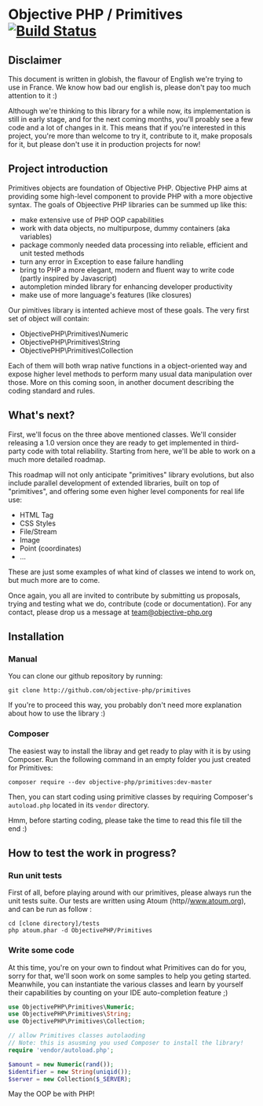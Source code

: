 # Objective PHP / Primitives [![Build Status](https://secure.travis-ci.org/objective-php/primitives.png?branch=master)](http://travis-ci.org/objective-php/primitives)

## Disclaimer

This document is written in globish, the flavour of English we're trying to use in France. We know how bad our english is, please don't pay too much attention to it :)

Although we're thinking to this library for a while now, its implementation is still in early stage, and for the next coming months, you'll proably see a few code and a lot of changes in it. This means that if you're interested in this project, you're more than welcome to try it, contribute to it, make proposals for it, but please don't use it in production projects for now!

## Project introduction

Primitives objects are foundation of Objective PHP. Objective PHP aims at providing some high-level component to provide PHP with a more objective syntax. The goals of Objeective PHP libraries can be summed up like this:

* make extensive use of PHP OOP capabilities
* work with data objects, no multipurpose, dummy containers (aka variables)
* package commonly needed data processing into reliable, efficient and unit tested methods
* turn any error in Exception to ease failure handling
* bring to PHP a more elegant, modern and fluent way to write code (partly inspired by Javascript)
* autompletion minded library for enhancing developer productivity
* make use of more language's features (like closures)

Our pimitives library is intented achieve most of these goals. The very first set of object will contain:

* ObjectivePHP\Primitives\Numeric
* ObjectivePHP\Primitives\String
* ObjectivePHP\Primitives\Collection

Each of them will both wrap native functions in a object-oriented way and expose higher level methods to perform many usual data manipulation over those. More on this coming soon, in another document describing the coding standard and rules.

## What's next?

First, we'll focus on the three above mentioned classes. We'll consider releasing a 1.0 version once they are ready to get implemented in third-party code with total reliability. Starting from here, we'll be able to work on a much more detailed roadmap.

This roadmap will not only anticipate "primitives" library evolutions, but also include parallel development of extended libraries, built on top of "primitives", and offering some even higher level components for real life use:

* HTML Tag
* CSS Styles
* File/Stream
* Image
* Point (coordinates)
* ...

These are just some examples of what kind of classes we intend to work on, but much more are to come.

Once again, you all are invited to contribute by submitting us proposals, trying and testing what we do, contribute (code or documentation). For any contact, please drop us a message at team@objective-php.org

## Installation

### Manual

You can clone our github repository by running:

```
git clone http://github.com/objective-php/primitives
```

If you're to proceed this way, you probably don't need more explanation about how to use the library :)

### Composer

The easiest way to install the libray and get ready to play with it is by using Composer. Run the following command in an empty folder you just created for Primitives:

```
composer require --dev objective-php/primitives:dev-master 
```

Then, you can start coding using primitive classes by requiring Composer's `autoload.php` located in its `vendor` directory.

Hmm, before starting coding, please take the time to read this file till the end :)

## How to test the work in progress?

### Run unit tests

First of all, before playing around with our primitives, please always run the unit tests suite. Our tests are written using Atoum (http//www.atoum.org), and can be run as follow :

```
cd [clone directory]/tests
php atoum.phar -d ObjectivePHP/Primitives
```

### Write some code

At this time, you're on your own to findout what Primitives can do for you, sorry for that, we'll soon work on some samples to help you geting started. Meanwhile, you can instantiate the various classes and learn by yourself their capabilities by counting on your IDE auto-completion feature ;)

```php
use ObjectivePHP\Primitives\Numeric;
use ObjectivePHP\Primitives\String;
use ObjectivePHP\Primitives\Collection;

// allow Primitives classes autolaoding
// Note: this is asusming you used Composer to install the library!
require 'vendor/autoload.php';

$amount = new Numeric(rand());
$identifier = new String(uniqid());
$server = new Collection($_SERVER);

```

May the OOP be with PHP!


